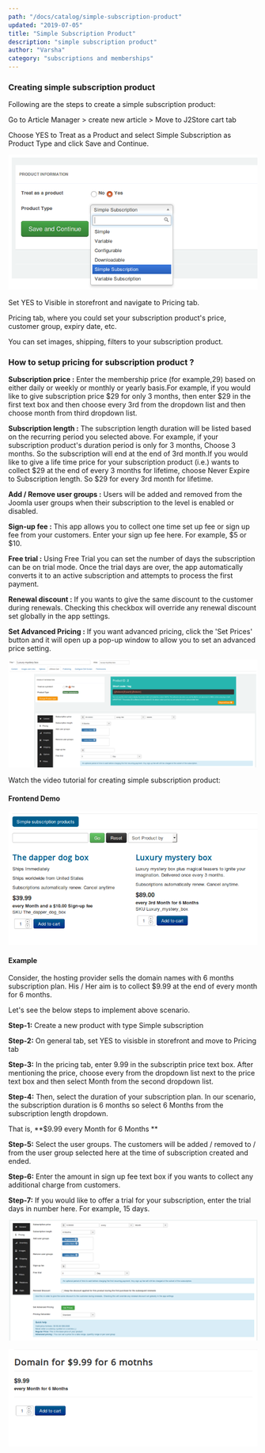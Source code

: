 ```yaml
---
path: "/docs/catalog/simple-subscription-product"
updated: "2019-07-05"
title: "Simple Subscription Product"
description: "simple subscription product"
author: "Varsha"
category: "subscriptions and memberships"
---
```


### Creating simple subscription product

Following are the steps to create a simple subscription product:

Go to Article Manager > create new article > Move to J2Store cart tab

Choose YES to Treat as a Product and select Simple Subscription as Product Type and click Save and Continue.

![simple subs](https://raw.githubusercontent.com/j2store/doc-images/master/subscriptions-and-memberships/simple-subscription-product/subscription-simple.png)


Set YES to Visible in storefront and navigate to Pricing tab.

Pricing tab, where you could set your subscription product's price, customer group, expiry date, etc.

You can set images, shipping, filters to your subscription product.

### How to setup pricing for subscription product ?

**Subscription price :** 
Enter the membership price (for example,29) based on either daily or weekly or monthly or yearly basis.For example, if you would like to give subscription price $29 for only 3 months, then enter $29 in the first text box and then choose every 3rd from the dropdown list and then choose month from third dropdown list.

**Subscription length :** The subscription length duration will be listed based on the recurring period you selected above.  For example, if your subscription product's duration period is only for 3 months, Choose 3 months. So the subscription will end at the  end of 3rd month.If you would like to give a life time price for your subscription product (i.e.) wants to collect $29 at the end of every 3 months for lifetime, choose Never Expire to Subscription length. So $29 for every 3rd month for lifetime.

**Add / Remove user groups :** 
Users will be added and removed from the Joomla user groups when their subscription to the level is enabled or disabled.

**Sign-up fee :** 
This app allows you to collect one time set up fee or sign up fee from your customers. Enter your sign up fee here. For example, $5 or $10.

**Free trial :** 
Using Free Trial you can set the number of days the subscription can be on trial mode. Once the trial days are over, the app automatically converts it to an active subscription and attempts to process the first payment.

**Renewal discount :** 
If you wants to give the same discount to the customer during renewals. Checking this checkbox will override any renewal discount set globally in the app settings.

**Set Advanced Pricing :** 
If you want advanced pricing, click the 'Set Prices' button and it will open up a pop-up window to allow you to set an advanced price setting.

![subs create](https://raw.githubusercontent.com/j2store/doc-images/master/subscriptions-and-memberships/simple-subscription-product/simple-sub-prod-create.png)


Watch the video tutorial for creating simple subscription product:

<videoembed src="mNFXMLHrdjY"></videoembed>


#### Frontend Demo

![subs prods frontend](https://raw.githubusercontent.com/j2store/doc-images/master/subscriptions-and-memberships/simple-subscription-product/simple-sub-prods.png)
#### Example

Consider, the hosting provider sells the domain names with 6 months subscription plan. His / Her aim is to collect $9.99 at the end of every month for 6 months.

Let's see the below steps to implement above scenario.

**Step-1:** Create a new product with type Simple subscription

**Step-2:** On general tab, set YES to visisble in storefront and move to Pricing tab

**Step-3:** In the pricing tab, enter 9.99 in the subscriptin price text box. After mentioning the price, choose every from the dropdown list next to the price text box and then select Month from the second dropdown list.

**Step-4:** Then, select the duration of your subscription plan. In our scenario, the subscription duration is 6 months so select 6 Months from the subscription length dropdown.

That is, **$9.99 every Month for 6 Months **

**Step-5:** Select the user groups. The customers will be added / removed to / from the user group selected here at the time of subscription created and ended.

**Step-6:** Enter the amount in sign up fee text box if you wants to collect any additional charge from customers.

**Step-7:** If you would like to offer a trial for your subscription, enter the trial days in number here. For example, 15 days.

![sub ex](https://raw.githubusercontent.com/j2store/doc-images/master/subscriptions-and-memberships/simple-subscription-product/simpe-sub-ex.png)



![sub ex demo](https://raw.githubusercontent.com/j2store/doc-images/master/subscriptions-and-memberships/simple-subscription-product/simple-sub-ex-demo.png)
